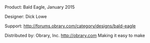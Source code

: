 Product: Bald Eagle, January 2015

Designer: Dick Lowe

Support:  http://forums.obrary.com/category/designs/bald-eagle

Distributed by:  Obrary, Inc.  http://obrary.com
Making it easy to make
